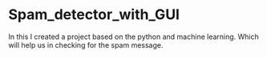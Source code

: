 # Spam_detector_with_GUI
In this I created a project based on the python and machine learning. Which will help us in checking for the spam message.

